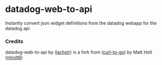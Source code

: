 datadog-web-to-api
===========

Instantly convert json widget definitions from the datadog webapp for the datadog api

### Credits

datadog-web-to-api by ([lachstr](https:github.com/lachstr)) is a fork from ([curl-to-go](https://github.com/mholt/curl-to-go)) by Matt Holt ([mholt6](https://twitter.com/mholt6))
